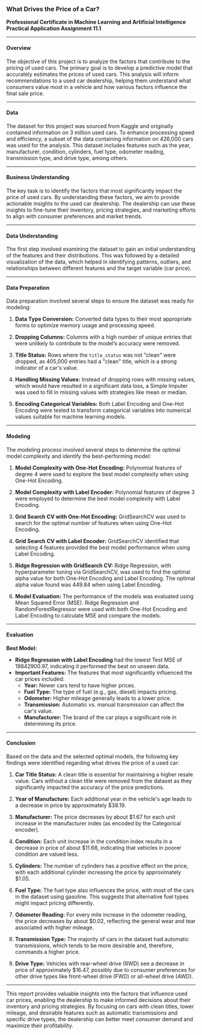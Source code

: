 ### What Drives the Price of a Car?
**Professional Certificate in Machine Learning and Artificial Intelligence**  
**Practical Application Assignment 11.1**

---

#### **Overview**

The objective of this project is to analyze the factors that contribute to the pricing of used cars. The primary goal is to develop a predictive model that accurately estimates the prices of used cars. This analysis will inform recommendations to a used car dealership, helping them understand what consumers value most in a vehicle and how various factors influence the final sale price.

---

#### **Data**

The dataset for this project was sourced from Kaggle and originally contained information on 3 million used cars. To enhance processing speed and efficiency, a subset of the data containing information on 426,000 cars was used for the analysis. This dataset includes features such as the year, manufacturer, condition, cylinders, fuel type, odometer reading, transmission type, and drive type, among others.

---

#### **Business Understanding**

The key task is to identify the factors that most significantly impact the price of used cars. By understanding these factors, we aim to provide actionable insights to the used car dealership. The dealership can use these insights to fine-tune their inventory, pricing strategies, and marketing efforts to align with consumer preferences and market trends.

---

#### **Data Understanding**

The first step involved examining the dataset to gain an initial understanding of the features and their distributions. This was followed by a detailed visualization of the data, which helped in identifying patterns, outliers, and relationships between different features and the target variable (car price).

---

#### **Data Preparation**

Data preparation involved several steps to ensure the dataset was ready for modeling:

1. **Data Type Conversion:** Converted data types to their most appropriate forms to optimize memory usage and processing speed.
  
2. **Dropping Columns:** Columns with a high number of unique entries that were unlikely to contribute to the model’s accuracy were removed.

3. **Title Status:** Rows where the `title_status` was not "clean" were dropped, as 405,000 entries had a "clean" title, which is a strong indicator of a car's value.

4. **Handling Missing Values:** Instead of dropping rows with missing values, which would have resulted in a significant data loss, a Simple Imputer was used to fill in missing values with strategies like mean or median.

5. **Encoding Categorical Variables:** Both Label Encoding and One-Hot Encoding were tested to transform categorical variables into numerical values suitable for machine learning models.

---

#### **Modeling**

The modeling process involved several steps to determine the optimal model complexity and identify the best-performing model:

1. **Model Complexity with One-Hot Encoding:** Polynomial features of degree 4 were used to explore the best model complexity when using One-Hot Encoding.

2. **Model Complexity with Label Encoder:** Polynomial features of degree 3 were employed to determine the best model complexity with Label Encoding.

3. **Grid Search CV with One-Hot Encoding:** GridSearchCV was used to search for the optimal number of features when using One-Hot Encoding.

4. **Grid Search CV with Label Encoder:** GridSearchCV identified that selecting 4 features provided the best model performance when using Label Encoding.

5. **Ridge Regression with GridSearch CV:** Ridge Regression, with hyperparameter tuning via GridSearchCV, was used to find the optimal alpha value for both One-Hot Encoding and Label Encoding. The optimal alpha value found was 449.84 when using Label Encoding.

6. **Model Evaluation:** The performance of the models was evaluated using Mean Squared Error (MSE). Ridge Regression and RandomForestRegressor were used with both One-Hot Encoding and Label Encoding to calculate MSE and compare the models.

---

#### **Evaluation**

**Best Model:**
- **Ridge Regression with Label Encoding** had the lowest Test MSE of 19842900.97, indicating it performed the best on unseen data.
- **Important Features:** The features that most significantly influenced the car prices included:
  - **Year:** Newer cars tend to have higher prices.
  - **Fuel Type:** The type of fuel (e.g., gas, diesel) impacts pricing.
  - **Odometer:** Higher mileage generally leads to a lower price.
  - **Transmission:** Automatic vs. manual transmission can affect the car's value.
  - **Manufacturer:** The brand of the car plays a significant role in determining its price.

---

#### **Conclusion**

Based on the data and the selected optimal models, the following key findings were identified regarding what drives the price of a used car:

1. **Car Title Status:** A clean title is essential for maintaining a higher resale value. Cars without a clean title were removed from the dataset as they significantly impacted the accuracy of the price predictions.

2. **Year of Manufacture:** Each additional year in the vehicle's age leads to a decrease in price by approximately $38.19.

3. **Manufacturer:** The price decreases by about $1.67 for each unit increase in the manufacturer index (as encoded by the Categorical encoder).

4. **Condition:** Each unit increase in the condition index results in a decrease in price of about $11.68, indicating that vehicles in poorer condition are valued less.

5. **Cylinders:** The number of cylinders has a positive effect on the price, with each additional cylinder increasing the price by approximately $1.05.

6. **Fuel Type:** The fuel type also influences the price, with most of the cars in the dataset using gasoline. This suggests that alternative fuel types might impact pricing differently.

7. **Odometer Reading:** For every mile increase in the odometer reading, the price decreases by about $0.02, reflecting the general wear and tear associated with higher mileage.

8. **Transmission Type:** The majority of cars in the dataset had automatic transmissions, which tends to be more desirable and, therefore, commands a higher price.

9. **Drive Type:** Vehicles with rear-wheel drive (RWD) see a decrease in price of approximately $16.47, possibly due to consumer preferences for other drive types like front-wheel drive (FWD) or all-wheel drive (AWD).

---

This report provides valuable insights into the factors that influence used car prices, enabling the dealership to make informed decisions about their inventory and pricing strategies. By focusing on cars with clean titles, lower mileage, and desirable features such as automatic transmissions and specific drive types, the dealership can better meet consumer demand and maximize their profitability.
